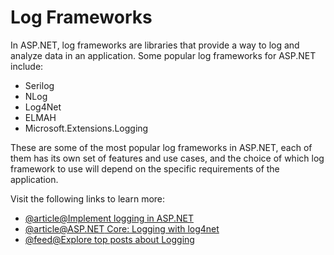 # Log Frameworks

In ASP.NET, log frameworks are libraries that provide a way to log and analyze data in an application. Some popular log frameworks for ASP.NET include:

- Serilog
- NLog
- Log4Net
- ELMAH
- Microsoft.Extensions.Logging

These are some of the most popular log frameworks in ASP.NET, each of them has its own set of features and use cases, and the choice of which log framework to use will depend on the specific requirements of the application.

Visit the following links to learn more:

- [@article@Implement logging in ASP.NET](https://learn.microsoft.com/en-us/training/modules/aspnet-logging/)
- [@article@ASP.NET Core: Logging with log4net](https://www.linkedin.com/learning/asp-dot-net-core-logging-with-log4net)
- [@feed@Explore top posts about Logging](https://app.daily.dev/tags/logging?ref=roadmapsh)
